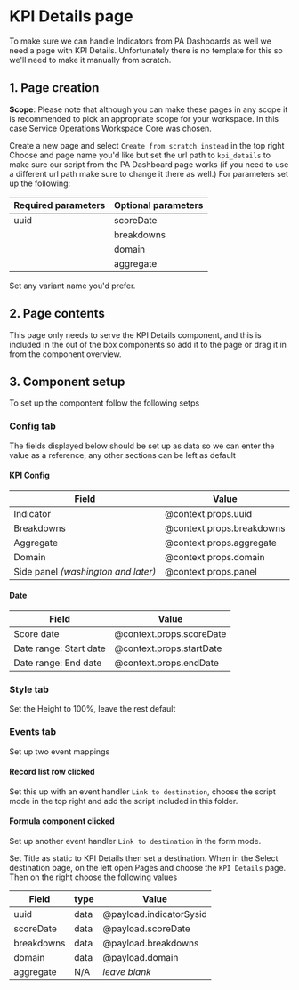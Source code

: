 # KPI Details page

To make sure we can handle Indicators from PA Dashboards as well we need a page with KPI Details.
Unfortunately there is no template for this so we'll need to make it manually from scratch.

## 1. Page creation

**Scope**: Please note that although you can make these pages in any scope it is recommended to pick an appropriate scope for your workspace. In this case Service Operations Workspace Core was chosen.

Create a new page and select `Create from scratch instead` in the top right
Choose and page name you'd like but set the url path to `kpi_details` to make sure our script from the PA Dashboard page works (if you need to use a different url path make sure to change it there as well.)
For parameters set up the following:

| Required parameters | Optional parameters |
| ------------------- | ------------------- |
| uuid                | scoreDate           |
|                     | breakdowns          |
|                     | domain              |
|                     | aggregate           |

Set any variant name you'd prefer.

## 2. Page contents

This page only needs to serve the KPI Details component, and this is included in the out of the box components so add it to the page or drag it in from the component overview.

## 3. Component setup

To set up the compontent follow the following setps

### Config tab

The fields displayed below should be set up as data so we can enter the value as a reference, any other sections can be left as default

#### KPI Config

| Field                               | Value                     |
| ----------------------------------- | ------------------------- |
| Indicator                           | @context.props.uuid       |
| Breakdowns                          | @context.props.breakdowns |
| Aggregate                           | @context.props.aggregate  |
| Domain                              | @context.props.domain     |
| Side panel _(washington and later)_ | @context.props.panel      |

#### Date

| Field                  | Value                    |
| ---------------------- | ------------------------ |
| Score date             | @context.props.scoreDate |
| Date range: Start date | @context.props.startDate |
| Date range: End date   | @context.props.endDate   |

### Style tab

Set the Height to 100%, leave the rest default

### Events tab

Set up two event mappings

#### Record list row clicked

Set this up with an event handler `Link to destination`, choose the script mode in the top right and add the script included in this folder.

#### Formula component clicked

Set up another event handler `Link to destination` in the form mode.

Set Title as static to KPI Details then set a destination.
When in the Select destination page, on the left open Pages and choose the `KPI Details` page.
Then on the right choose the following values

| Field      | type | Value                   |
| ---------- | ---- | ----------------------- |
| uuid       | data | @payload.indicatorSysid |
| scoreDate  | data | @payload.scoreDate      |
| breakdowns | data | @payload.breakdowns     |
| domain     | data | @payload.domain         |
| aggregate  | N/A  | _leave blank_           |
